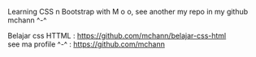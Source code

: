 Learning CSS n Bootstrap with M o o, see another my repo in my github mchann ^-^ 

Belajar css HTTML     : https://github.com/mchann/belajar-css-html <br>
see ma profile ^-^ : https://github.com/mchann

